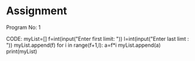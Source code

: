 # Assignment

Program No: 1

CODE: 
myList=[]
f=int(input("Enter first limit: "))
l=int(input("Enter last limt : "))
myList.append(f)
for i in range(f+1,l):
  a=f*i
  myList.append(a)
print(myList)
